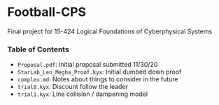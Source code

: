# Football-CPS

Final project for 15-424 Logical Foundations of Cyberphysical Systems

### Table of Contents

- `Proposal.pdf`: Initial proposal submitted 11/30/20
- `StarLab_Len_Megha_Proof.kyx`: Initial dumbed down proof
- `complex.md`: Notes about things to consider in the future
- `trial0.kyx`: Discount follow the leader
- `trial1.kyx`: Line collision / dampening model
